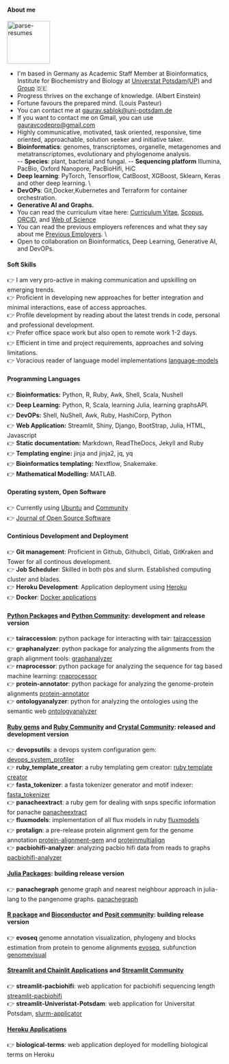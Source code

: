 #### About me

<img width="100" height="100" src="https://img.icons8.com/dotty/100/parse-resumes.png" alt="parse-resumes"/>

 - I'm based in Germany as Academic Staff Member at Bioinformatics, Institute for Biochemistry and Biology at [Universtat Potsdam(UP)](https://www.uni-potsdam.de/de/) and [Group](https://www.uni-potsdam.de/en/ibb-bioinformatik/members/gaurav-sablok) :de:
 - Progress thrives on the exchange of knowledge. (Albert Einstein)
 - Fortune favours the prepared mind. (Louis Pasteur)
 - You can contact me at [gaurav.sablok@uni-potsdam.de](mailto:gaurav.sablok@uni-potsdam.de)
 - If you want to contact me on Gmail, you can use [gauravcodepro@gmail.com](mailto:gauravcodepro@gmail.com)
 - Highly communicative, motivated, task oriented, responsive, time oriented, approachable, solution seeker and initiative taker. 
 - **Bioinformatics**: genomes, transcriptomes, organelle, metagenomes and metatranscriptomes, evolutionary and phylogenome analysis. \
   -- **Species**: plant, bacterial and fungal.
   -- **Sequencing platform** Illumina, PacBio, Oxford Nanopore, PacBioHifi, HiC
 - **Deep learning**: PyTorch, Tensorflow, CatBoost, XGBoost, Sklearn, Keras and other deep learning. \
 - **DevOPs**: Git,Docker,Kubernetes and Terraform for container orchestration.
 - **Generative AI and Graphs.**
 - You can read the curriculum vitae here: [Curriculum Vitae](https://drive.google.com/file/d/10M2skWJsLLx_-Hze7rHxH-bTT-2VJ_if/view?usp=sharing), [Scopus](https://www.scopus.com/authid/detail.uri?authorId=36633064300), [ORCID](https://orcid.org/0000-0002-4157-9405), and [Web of Science](https://www.webofscience.com/wos/author/record/C-5940-2014)
 - You can read the previous employers references and what they say about me [Previous Employers](https://drive.google.com/file/d/1KgQLycgD1S9ztJpt9McQ2yH5lZIUJAgb/view?usp=sharing). \
 - Open to collaboration on Bioinformatics, Deep Learning, Generative AI, and DevOPs.
#### Soft Skills
:point_right: I am very pro-active in making communication and upskilling on emerging trends. \
:point_right: Proficient in developing new approaches for better integration and minimal interactions, ease of access approaches. \
:point_right: Profile development by reading about the latest trends in code, personal and professional development. \
:point_right: Prefer office space work but also open to remote work 1-2 days. \
:point_right: Efficient in time and project requirements, approaches and solving limitations.\
:point_right: Voracious reader of language model implementations [language-models](https://paperswithcode.com/)

#### Programming Languages
:point_right: **Bioinformatics:**  Python, R, Ruby, Awk, Shell, Scala, Nushell \
:point_right: **Deep Learning:**  Python, R, Scala, learning Julia, learning graphsAPI. \
:point_right: **DevOPs:** Shell, NuShell, Awk, Ruby, HashiCorp, Python \
:point_right: **Web Application:** Streamlit, Shiny, Django, BootStrap, Julia, HTML, Javascript \
:point_right: **Static documentation:** Markdown, ReadTheDocs, Jekyll and Ruby  \
:point_right: **Templating engine:** jinja and jinja2, jq, yq \
:point_right: **Bioinformatics templating:** Nextflow, Snakemake.  
:point_right: **Mathematical Modelling:** MATLAB.

#### Operating system, Open Software
:point_right: Currently using [Ubuntu](https://kde.org/)  and [Community](https://linuxcommunity.io/) \
:point_right: [Journal of Open Source Software](https://joss.theoj.org/)

#### Continious Development and Deployment
:point_right: **Git management**: Proficient in Github, Githubcli, Gitlab, GitKraken and Tower for all continous development. \
:point_right: **Job Scheduler**: Skilled in both pbs and slurm. Established computing cluster and blades. \
:point_right: **Heroku Development**: Application deployment using [Heroku](https://devcenter.heroku.com/) \
:point_right: **Docker**: [Docker applications](https://hub.docker.com/u/gauravcodepro)

#### [Python Packages](https://pypi.org/user/gauravcodepro/) and [Python Community](https://www.python.org/community/): development and release version 
:point_right: **tairaccession**: python package for interacting with tair: [tairaccession](https://github.com/gauravcodepro/tairaccession) \
:point_right: **graphanalyzer**: python package for analyzing the alignments from the graph alignment tools: [graphanalyzer](https://github.com/gauravcodepro/graphanalyzer) \
:point_right: **rnaprocessor**: python package for analyzing the sequence for tag based machine learning: [rnaprocessor](https://github.com/gauravcodepro/rnaprocessor) \
:point_right: **protein-annotator**: python package for analyzing the genome-protein alignments [protein-annotator](https://github.com/gauravcodepro/protein-annotator) \
:point_right: **ontologyanalyzer**: python for analyzing the ontologies using the semantic web [ontologyanalyzer](https://github.com/gauravcodeproontologyanalyzer)

#### [Ruby gems](https://rubygems.org/profiles/gauravcodepro) and [Ruby Community](https://www.ruby-forum.com/) and [Crystal Community](https://forum.crystal-lang.org/): released and development version
:point_right: **devopsutils**: a devops system configuration gem: [devops_system_profiler](https://github.com/gauravcodepro/devops-system) \
:point_right: **ruby_template_creator**: a ruby templating gem creator: [ruby template creator](https://github.com/gauravcodepro/ruby_gem_creator) \
:point_right: **fasta_tokenizer**: a fasta tokenizer generator and motif indexer: [fasta_tokenizer](https://github.com/gauravcodepro/pacbiohifi-motif-scanner) \
:point_right: **panacheextract**: a ruby gem for dealing with snps specific information for panache [panacheextract](https://rubygems.org/gems/panacheextract) \
:point_right: **fluxmodels**: implementation of all flux models in ruby [fluxmodels](https://github.com/gauravcodepro/flux-models-ruby) \
:point_right: **protalign**: a pre-release protein alignment gem for the genome annotation [protein-alignment-gem](https://github.com/gauravcodepro/proteinalignment-annotation-gem) and [proteinmultialign](https://github.com/gauravcodepro/protein-multialign-gem) \
:point_right: **pacbiohifi-analyzer**: analyzing pacbio hifi data from reads to graphs [pacbiohifi-analyzer](https://github.com/gauravcodepro/pacbiohifi-analyzer)

#### [Julia Packages](https://juliahub.com/): building release version
:point_right: **panachegraph** genome graph and nearest neighbour approach in julia-lang to the pangenome graphs. [panachegraph](https://github.com/gauravcodepro/panachegraph)

#### [R package](https://cran.r-project.org/web/packages/) and [Bioconductor](https://bioconductor.org/) and [Posit community](https://forum.posit.co/): building release version
:point_right: **evoseq** genome annotation visualization, phylogeny and blocks estimation from protein to genome alignments [evoseq](https://github.com/gauravcodepro/evoseq-genome-informatics), subfunction [genomevisual](https://github.com/gauravcodepro/genome-annotation-visualizer) 

#### [Streamlit and Chainlit Applications](https://streamlit.io/) and [Streamlit Community](https://discuss.streamlit.io/)
:point_right: **streamlit-pacbiohifi**: web application for pacbiohifi sequencing length [streamlit-pacbiohifi](https://pacbiohifi.streamlit.app/) \
:point_right: **streamlit-Univeristat-Potsdam**: web application for Universitat Potsdam, [slurm-applicator](https://sup-application.streamlit.app/)

#### [Heroku Applications](https://www.heroku.com/)
:point_right: **biological-terms**: web application deployed for modelling biological terms on Heroku
